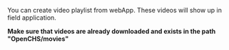You can create video playlist from webApp. These videos will show up in field application.

**Make sure that videos are already downloaded and exists in the path "OpenCHS/movies"**
